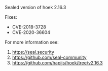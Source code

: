 Sealed version of hoek 2.16.3

Fixes:
- CVE-2018-3728
- CVE-2020-36604

For more information see:
  1. https://seal.security
  2. https://github.com/seal-community
  3. https://github.com/hapijs/hoek/tree/v2.16.3
